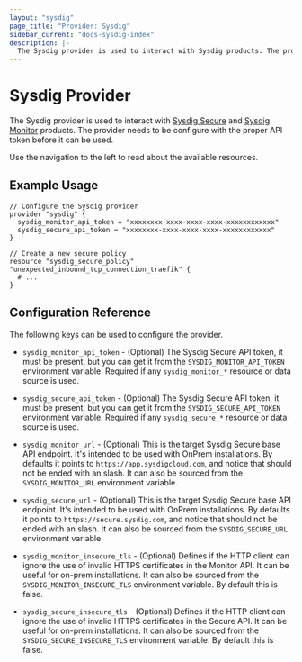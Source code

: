 ```yaml
---
layout: "sysdig"
page_title: "Provider: Sysdig"
sidebar_current: "docs-sysdig-index"
description: |-
  The Sysdig provider is used to interact with Sysdig products. The provider needs to be configured with proper API token before it can be used.
---
```


# Sysdig Provider

The Sysdig provider is used to interact with
[Sysdig Secure](https://sysdig.com/product/secure/) and
[Sysdig Monitor](https://sysdig.com/product/monitor/) products. The provider
needs to be configure with the proper API token before it can be used.

Use the navigation to the left to read about the available resources.

## Example Usage

```hcl
// Configure the Sysdig provider
provider "sysdig" {
  sysdig_monitor_api_token = "xxxxxxxx-xxxx-xxxx-xxxx-xxxxxxxxxxxx"
  sysdig_secure_api_token = "xxxxxxxx-xxxx-xxxx-xxxx-xxxxxxxxxxxx"
}

// Create a new secure policy
resource "sysdig_secure_policy" "unexpected_inbound_tcp_connection_traefik" {
  # ...
}
```

## Configuration Reference

The following keys can be used to configure the provider.

* `sysdig_monitor_api_token` - (Optional) The Sysdig Secure API token, it must be
  present, but you can get it from the `SYSDIG_MONITOR_API_TOKEN` environment variable.
  Required if any `sysdig_monitor_*` resource or data source is used. 

* `sysdig_secure_api_token` - (Optional) The Sysdig Secure API token, it must be
  present, but you can get it from the `SYSDIG_SECURE_API_TOKEN` environment variable.
  Required if any `sysdig_secure_*` resource or data source is used.

* `sysdig_monitor_url` - (Optional) This is the target Sysdig Secure base API
  endpoint. It's intended to be used with OnPrem installations. By defaults it
  points to `https://app.sysdigcloud.com`, and notice that should not be ended
  with an slash. It can also be sourced from the `SYSDIG_MONITOR_URL` environment
  variable.
  
* `sysdig_secure_url` - (Optional) This is the target Sysdig Secure base API
  endpoint. It's intended to be used with OnPrem installations. By defaults it
  points to `https://secure.sysdig.com`, and notice that should not be ended
  with an slash. It can also be sourced from the `SYSDIG_SECURE_URL` environment
  variable.
  
* `sysdig_monitor_insecure_tls` - (Optional) Defines if the HTTP client can ignore
  the use of invalid HTTPS certificates in the Monitor API. It can be useful for 
  on-prem installations. It can also be sourced from the `SYSDIG_MONITOR_INSECURE_TLS`
  environment variable. By default this is false.

* `sysdig_secure_insecure_tls` - (Optional) Defines if the HTTP client can ignore
  the use of invalid HTTPS certificates in the Secure API. It can be useful for 
  on-prem installations. It can also be sourced from the `SYSDIG_SECURE_INSECURE_TLS`
  environment variable. By default this is false.